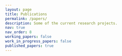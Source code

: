 ```yaml
---
layout: page
title: Publications
permalink: /papers/
description: Some of the current research projects.
nav: true
nav_order: 8
working_papers: false 
work_in_progress_papers: false
published_papers: true
---
```



